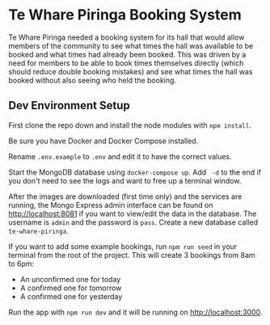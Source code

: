 # Te Whare Piringa Booking System

Te Whare Piringa needed a booking system for its hall that would allow members of the community to see what times the hall was available to be booked and what times had already been booked.  This was driven by a need for members to be able to book times themselves directly (which should reduce double booking mistakes) and see what times the hall was booked without also seeing who held the booking.

## Dev Environment Setup

First clone the repo down and install the node modules with `npm install`.

Be sure you have Docker and Docker Compose installed.

Rename `.env.example` to `.env` and edit it to have the correct values.

Start the MongoDB database using `docker-compose up`. Add ` -d` to the end if you don't need to see the logs and want to free up a terminal window.

After the images are downloaded (first time only) and the services are running, the Mongo Express admin interface can be found on [http://localhost:8081](http://localhost:8081) if you want to view/edit the data in the database. The username is `admin` and the password is `pass`. Create a new database called `te-whare-piringa`.

If you want to add some example bookings, run `npm run seed` in your terminal from the root of the project. This will create 3 bookings from 8am to 6pm:

* An unconfirmed one for today
* A confirmed one for tomorrow
* A confirmed one for yesterday

Run the app with `npm run dev` and it will be running on [http://localhost:3000](http://localhost:3000).
